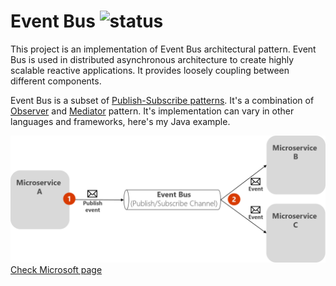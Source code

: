# Event Bus ![status](https://img.shields.io/badge/status-in%20progress-yellow)

This project is an implementation of Event Bus architectural pattern. Event Bus is used in distributed asynchronous architecture to create highly scalable reactive applications. It provides loosely coupling between different components.

Event Bus is a subset of [Publish-Subscribe patterns](https://en.wikipedia.org/wiki/Publish%E2%80%93subscribe_pattern). It's a combination of [Observer](https://en.wikipedia.org/wiki/Observer_pattern) and [Mediator](https://en.wikipedia.org/wiki/Mediator_pattern#:~:text=In%20software%20engineering%2C%20the%20mediator,alter%20the%20program's%20running%20behavior.&text=This%20reduces%20the%20dependencies%20between%20communicating%20objects%2C%20thereby%20reducing%20coupling.) pattern. It's implementation can vary in other languages and frameworks, here's my Java example. 

![schema](src/main/resources/publish-subscribe-basics.png)
[Check Microsoft page](https://docs.microsoft.com/en-us/dotnet/architecture/microservices/multi-container-microservice-net-applications/integration-domainEvent-based-microservice-communications)
 